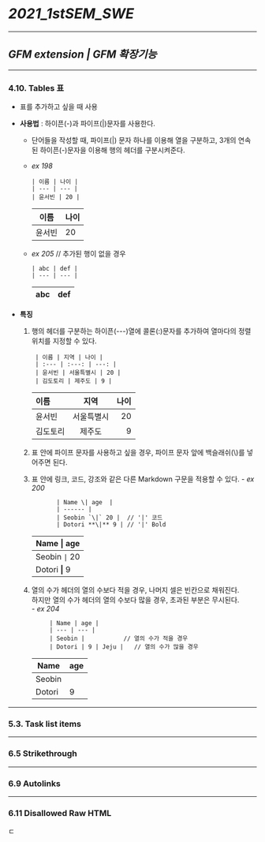 # ***2021_1stSEM_SWE***

---

## ***GFM extension     |    GFM 확장기능***

---

### 4.10. Tables 표
- 표를 추가하고 싶을 때 사용
- **사용법** : 하이픈(-)과 파이프(|)문자를 사용한다.
    - 단어들을 작성할 때, 파이프(|) 문자 하나를 이용해 열을 구분하고, 3개의 연속된 하이픈(-)문자을 이용해 행의 헤더를 구분시켜준다.

    - *ex 198*
        > 
          | 이름 | 나이 |
          | --- | --- |
          | 윤서빈 | 20 |

    
     
        | 이름 | 나이 |   
        | --- | --- |
        | 윤서빈 | 20 |
        
        
    - *ex 205* // 추가된 행이 없을 경우 
        >
          | abc | def |
          | --- | --- |

        | abc | def |
        | --- | --- |


- **특징**
    1. 행의 헤더를 구분하는 하이픈(---)열에 콜론(:)문자를 추가하여 열마다의 정렬위치를 지정할 수 있다.   
        >             
            | 이름 | 지역 | 나이 |
            | :--- | :---: | ---: |
            | 윤서빈 | 서울특별시 | 20 |
            | 김도토리 | 제주도 | 9 |


        | 이름 | 지역 | 나이 |
        | :--- | :---: | ---: |
        | 윤서빈 | 서울특별시 | 20 |
        | 김도토리 | 제주도 | 9 |

     2. 표 안에 파이프 문자를 사용하고 싶을 경우, 파이프 문자 앞에 백슬래쉬(\\)를 넣어주면 된다.
     3. 표 안에 링크, 코드, 강조와 같은 다른 Markdown 구문을 적용할 수 있다.
       - *ex 200*
         >
                   | Name \| age  | 
                   | ------ |
                   | Seobin `\|` 20 |  // '|' 코드
                   | Dotori **\|** 9 | // '|' Bold


           | Name \| age  |
           | ------ |
           | Seobin `\|` 20 |
           | Dotori **\|** 9 |



    4. 열의 수가 헤더의 열의 수보다 적을 경우, 나머지 셀은 빈칸으로 채워진다.       
        하지만 열의 수가 헤더의 열의 수보다 많을 경우, 초과된 부분은 무시된다.  
      - *ex 204*
          >
                | Name | age |
                | --- | --- |
                | Seobin |           // 열의 수가 적을 경우
                | Dotori | 9 | Jeju |   // 열의 수가 많을 경우


        | Name | age |
        | --- | --- |
        | Seobin |
        | Dotori | 9 | Jeju |

        
        
        
        














---

### 5.3. Task list items

---

### 6.5 Strikethrough

---

### 6.9 Autolinks

---

### 6.11 Disallowed Raw HTML
ㄷ
